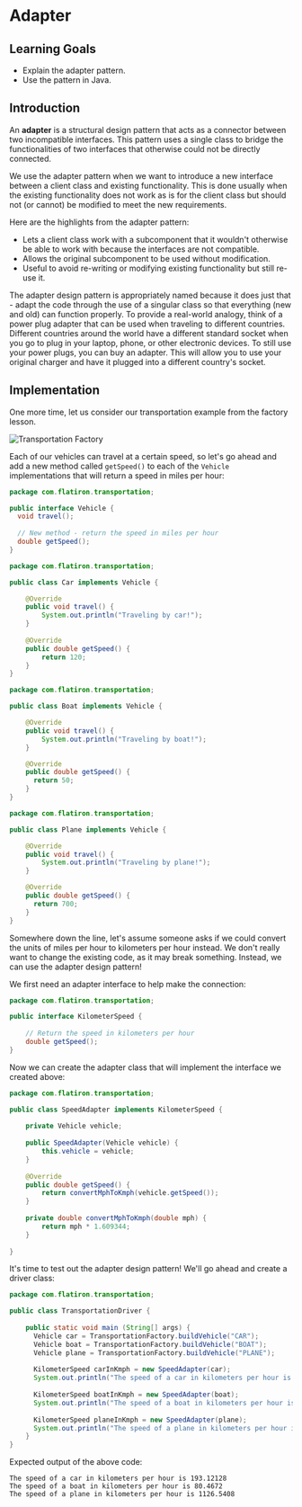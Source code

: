 # Adapter

## Learning Goals

- Explain the adapter pattern.
- Use the pattern in Java.

## Introduction

An **adapter** is a structural design pattern that acts as a connector between
two incompatible interfaces. This pattern uses a single class to bridge the
functionalities of two interfaces that otherwise could not be directly
connected.

We use the adapter pattern when we want to introduce a new interface between a
client class and existing functionality. This is done usually when the existing
functionality does not work as is for the client class but should not (or cannot)
be modified to meet the new requirements.

Here are the highlights from the adapter pattern:

- Lets a client class work with a subcomponent that it wouldn't otherwise be
  able to work with because the interfaces are not compatible.
- Allows the original subcomponent to be used without modification.
- Useful to avoid re-writing or modifying existing functionality but still
  re-use it.

The adapter design pattern is appropriately named because it does just that -
adapt the code through the use of a singular class so that everything (new and
old) can function properly. To provide a real-world analogy, think of a power
plug adapter that can be used when traveling to different countries. Different
countries around the world have a different standard socket when you go to
plug in your laptop, phone, or other electronic devices. To still use your
power plugs, you can buy an adapter. This will allow you to use your original
charger and have it plugged into a different country's socket.

## Implementation

One more time, let us consider our transportation example from the factory
lesson. 

![Transportation Factory](https://curriculum-content.s3.amazonaws.com/java-mod-2/factory/Factory-UML.png)

Each of our vehicles can travel at a certain speed, so let's go ahead
and add a new method called `getSpeed()` to each of the `Vehicle`
implementations that will return a speed in miles per hour:

```java
package com.flatiron.transportation;

public interface Vehicle {
  void travel();
  
  // New method - return the speed in miles per hour
  double getSpeed();
}
```

```java
package com.flatiron.transportation;

public class Car implements Vehicle {

    @Override
    public void travel() {
        System.out.println("Traveling by car!");
    }
    
    @Override
    public double getSpeed() {
        return 120;
    }
}
```

```java
package com.flatiron.transportation;

public class Boat implements Vehicle {

    @Override
    public void travel() {
        System.out.println("Traveling by boat!");
    }

    @Override
    public double getSpeed() {
      return 50;
    }
}
```

```java
package com.flatiron.transportation;

public class Plane implements Vehicle {

    @Override
    public void travel() {
        System.out.println("Traveling by plane!");
    }

    @Override
    public double getSpeed() {
      return 700;
    }
}
```

Somewhere down the line, let's assume someone asks if we could convert the units
of miles per hour to kilometers per hour instead. We don't really want to change
the existing code, as it may break something. Instead, we can use the adapter
design pattern!

We first need an adapter interface to help make the connection:

```java
package com.flatiron.transportation;

public interface KilometerSpeed {
    
    // Return the speed in kilometers per hour
    double getSpeed();
}
```

Now we can create the adapter class that will implement the interface we created
above:

```java
package com.flatiron.transportation;

public class SpeedAdapter implements KilometerSpeed {
    
    private Vehicle vehicle;
    
    public SpeedAdapter(Vehicle vehicle) {
        this.vehicle = vehicle;
    }
    
    @Override
    public double getSpeed() {
        return convertMphToKmph(vehicle.getSpeed());
    }
    
    private double convertMphToKmph(double mph) {
        return mph * 1.609344;
    }
    
}
```

It's time to test out the adapter design pattern! We'll go ahead and create a
driver class:

```java
package com.flatiron.transportation;

public class TransportationDriver {
    
    public static void main (String[] args) {
      Vehicle car = TransportationFactory.buildVehicle("CAR");
      Vehicle boat = TransportationFactory.buildVehicle("BOAT");
      Vehicle plane = TransportationFactory.buildVehicle("PLANE");
      
      KilometerSpeed carInKmph = new SpeedAdapter(car);
      System.out.println("The speed of a car in kilometers per hour is " + carInKmph.getSpeed());
      
      KilometerSpeed boatInKmph = new SpeedAdapter(boat);
      System.out.println("The speed of a boat in kilometers per hour is " + boatInKmph.getSpeed());
      
      KilometerSpeed planeInKmph = new SpeedAdapter(plane);
      System.out.println("The speed of a plane in kilometers per hour is " + planeInKmph.getSpeed());
    }
}
```

Expected output of the above code:

```plaintext
The speed of a car in kilometers per hour is 193.12128
The speed of a boat in kilometers per hour is 80.4672
The speed of a plane in kilometers per hour is 1126.5408
```
